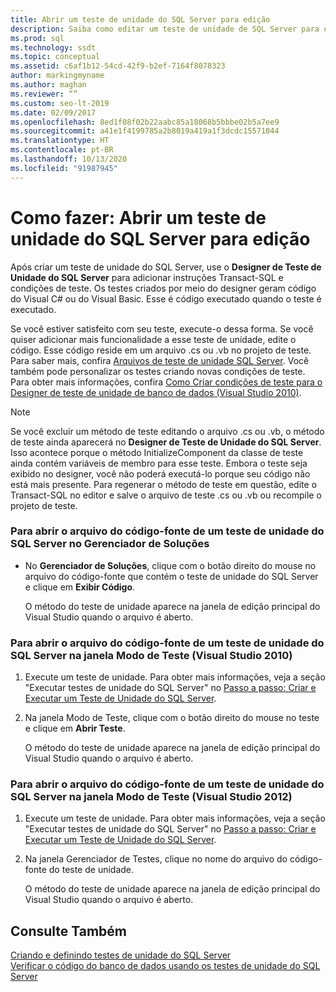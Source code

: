 ```yaml
---
title: Abrir um teste de unidade do SQL Server para edição
description: Saiba como editar um teste de unidade de SQL Server para que você possa adicionar funcionalidades ou personalizar condições. Confira diferentes maneiras de abrir o arquivo de código-fonte do teste.
ms.prod: sql
ms.technology: ssdt
ms.topic: conceptual
ms.assetid: c6af1b12-54cd-42f9-b2ef-7164f8078323
author: markingmyname
ms.author: maghan
ms.reviewer: “”
ms.custom: seo-lt-2019
ms.date: 02/09/2017
ms.openlocfilehash: 8ed1f08f02b22aabc85a18068b5bbbe02b5a7ee9
ms.sourcegitcommit: a41e1f4199785a2b8019a419a1f3dcdc15571044
ms.translationtype: HT
ms.contentlocale: pt-BR
ms.lasthandoff: 10/13/2020
ms.locfileid: "91987945"
---
```

# <a name="how-to-open-a-sql-server-unit-test-to-edit"></a>Como fazer: Abrir um teste de unidade do SQL Server para edição

Após criar um teste de unidade do SQL Server, use o **Designer de Teste de Unidade do SQL Server** para adicionar instruções Transact\-SQL e condições de teste. Os testes criados por meio do designer geram código do Visual C# ou do Visual Basic. Esse é código executado quando o teste é executado.  
  
Se você estiver satisfeito com seu teste, execute-o dessa forma. Se você quiser adicionar mais funcionalidade a esse teste de unidade, edite o código. Esse código reside em um arquivo .cs ou .vb no projeto de teste. Para saber mais, confira [Arquivos de teste de unidade SQL Server](../ssdt/sql-server-unit-test-files.md). Você também pode personalizar os testes criando novas condições de teste. Para obter mais informações, confira [Como Criar condições de teste para o Designer de teste de unidade de banco de dados (Visual Studio 2010)](/previous-versions/visualstudio/visual-studio-2010/aa833409(v=vs.100)).  
  
> [!NOTE]  
> Se você excluir um método de teste editando o arquivo .cs ou .vb, o método de teste ainda aparecerá no **Designer de Teste de Unidade do SQL Server**. Isso acontece porque o método InitializeComponent da classe de teste ainda contém variáveis de membro para esse teste. Embora o teste seja exibido no designer, você não poderá executá-lo porque seu código não está mais presente. Para regenerar o método de teste em questão, edite o Transact\-SQL no editor e salve o arquivo de teste .cs ou .vb ou recompile o projeto de teste.  
  
### <a name="to-open-the-source-code-file-of-a-sql-server-unit-test-from-solution-explorer"></a>Para abrir o arquivo do código-fonte de um teste de unidade do SQL Server no Gerenciador de Soluções  
  
-   No **Gerenciador de Soluções**, clique com o botão direito do mouse no arquivo do código-fonte que contém o teste de unidade do SQL Server e clique em **Exibir Código**.  
  
    O método do teste de unidade aparece na janela de edição principal do Visual Studio quando o arquivo é aberto.  
  
### <a name="to-open-the-source-code-file-of-a-sql-server-unit-test-from-the-test-view-window-visual-studio-2010"></a>Para abrir o arquivo do código-fonte de um teste de unidade do SQL Server na janela Modo de Teste (Visual Studio 2010)  
  
1.  Execute um teste de unidade. Para obter mais informações, veja a seção "Executar testes de unidade do SQL Server" no [Passo a passo: Criar e Executar um Teste de Unidade do SQL Server](../ssdt/walkthrough-creating-and-running-a-sql-server-unit-test.md).  
  
2.  Na janela Modo de Teste, clique com o botão direito do mouse no teste e clique em **Abrir Teste**.  
  
    O método do teste de unidade aparece na janela de edição principal do Visual Studio quando o arquivo é aberto.  
  
### <a name="to-open-the-source-code-file-of-a-sql-server-unit-test-from-the-test-view-window-visual-studio-2012"></a>Para abrir o arquivo do código-fonte de um teste de unidade do SQL Server na janela Modo de Teste (Visual Studio 2012)  
  
1.  Execute um teste de unidade. Para obter mais informações, veja a seção "Executar testes de unidade do SQL Server" no [Passo a passo: Criar e Executar um Teste de Unidade do SQL Server](../ssdt/walkthrough-creating-and-running-a-sql-server-unit-test.md).  
  
2.  Na janela Gerenciador de Testes, clique no nome do arquivo do código-fonte do teste de unidade.  
  
    O método do teste de unidade aparece na janela de edição principal do Visual Studio quando o arquivo é aberto.  
  
## <a name="see-also"></a>Consulte Também  
[Criando e definindo testes de unidade do SQL Server](../ssdt/creating-and-defining-sql-server-unit-tests.md)  
[Verificar o código do banco de dados usando os testes de unidade do SQL Server](../ssdt/verifying-database-code-by-using-sql-server-unit-tests.md)  
